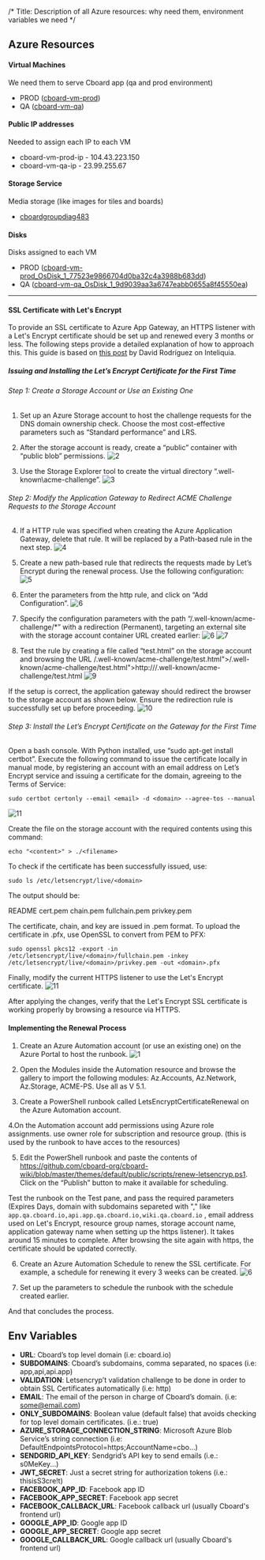 /* Title: Description of all Azure resources: why need them, environment variables we need */

## Azure Resources

#### Virtual Machines

We need them to serve Cboard app (qa and prod environment)

- PROD ([cboard-vm-prod](https://portal.azure.com/#@martinbedouretoutlook.onmicrosoft.com/resource/subscriptions/8dc0229b-f14e-4a6c-8152-e7a3fd99563b/resourceGroups/cboard-group/providers/Microsoft.Compute/virtualMachines/cboard-vm-prod/overview))
- QA ([cboard-vm-qa](https://portal.azure.com/#@martinbedouretoutlook.onmicrosoft.com/resource/subscriptions/8dc0229b-f14e-4a6c-8152-e7a3fd99563b/resourceGroups/cboard-qa-group/providers/Microsoft.Compute/virtualMachines/cboard-vm-qa/overview))

#### Public IP addresses

Needed to assign each IP to each VM

- cboard-vm-prod-ip - 104.43.223.150
- cboard-vm-qa-ip - 23.99.255.67

#### Storage Service

Media storage (like images for tiles and boards)

- [cboardgroupdiag483](https://portal.azure.com/#@martinbedouretoutlook.onmicrosoft.com/resource/subscriptions/8dc0229b-f14e-4a6c-8152-e7a3fd99563b/resourceGroups/cboard-group/providers/Microsoft.Storage/storageAccounts/cboardgroupdiag483/overview)

#### Disks

Disks assigned to each VM

- PROD ([cboard-vm-prod_OsDisk_1_77523e9866704d0ba32c4a3988b683dd](https://portal.azure.com/#@martinbedouretoutlook.onmicrosoft.com/resource/subscriptions/8dc0229b-f14e-4a6c-8152-e7a3fd99563b/resourceGroups/CBOARD-GROUP/providers/Microsoft.Compute/disks/cboard-vm-prod_OsDisk_1_77523e9866704d0ba32c4a3988b683dd/overview))
- QA ([cboard-vm-qa_OsDisk_1_9d9039aa3a6747eabb0655a8f45550ea](https://portal.azure.com/#@martinbedouretoutlook.onmicrosoft.com/resource/subscriptions/8dc0229b-f14e-4a6c-8152-e7a3fd99563b/resourceGroups/CBOARD-QA-GROUP/providers/Microsoft.Compute/disks/cboard-vm-qa_OsDisk_1_9d9039aa3a6747eabb0655a8f45550ea/overview))

---

#### SSL Certificate with Let's Encrypt

To provide an SSL certificate to Azure App Gateway, an HTTPS listener with a Let's Encrypt certificate should be set up and renewed every 3 months or less. The following steps provide a detailed explanation of how to approach this. This guide is based on [this post](https://intelequia.com/es/blog/post/automating-azure-application-gateway-ssl-certificate-renewals-with-let-s-encrypt-and-azure-automation) by David Rodríguez on Inteliquia.

##### Issuing and Installing the Let’s Encrypt Certificate for the First Time

###### Step 1: Create a Storage Account or Use an Existing One
1. Set up an Azure Storage account to host the challenge requests for the DNS domain ownership check. Choose the most cost-effective parameters such as “Standard performance” and LRS. 

2. After the storage account is ready, create a “public” container with “public blob” permissions.
![2](/images/ssl-autorenew-images/6c913dfa-681e-4c31-b986-c805c6c08ad9.png)

3. Use the Storage Explorer tool to create the virtual directory “\.well-known\acme-challenge”.
![3](/images/ssl-autorenew-images/d5923013-af23-49ae-97a3-354750084039.png)

###### Step 2: Modify the Application Gateway to Redirect ACME Challenge Requests to the Storage Account

4. If a HTTP rule was specified when creating the Azure Application Gateway, delete that rule. It will be replaced by a Path-based rule in the next step.
![4](/images/ssl-autorenew-images/d94b0fee-541d-4f92-819f-7c3967e533f3.png)

5. Create a new path-based rule that redirects the requests made by Let’s Encrypt during the renewal process. Use the following configuration:
![5](/images/ssl-autorenew-images/da00d758-665d-43cc-9e98-9b60f02b5b4d.png)

6. Enter the parameters from the http rule, and click on “Add Configuration”.
![6](/images/ssl-autorenew-images/dd6ee5f2-1511-4e12-a90c-f5718cb1add0.png)

7. Specify the configuration parameters with the path “/.well-known/acme-challenge/*” with a redirection (Permanent), targeting an external site with the storage account container URL created earlier:
![6](/images/ssl-autorenew-images/6294fcad-45c8-443e-9e06-c9b37fde26d4.png)
![7](/images/ssl-autorenew-images/19fbcc55-b935-48fc-804a-43a9abb1b190.png)

8. Test the rule by creating a file called “test.html” on the storage account and browsing the URL /.well-known/acme-challenge/test.html">/.well-known/acme-challenge/test.html">http://<yourdomain>/.well-known/acme-challenge/test.html
![9](/images/ssl-autorenew-images/a25dbf84-c632-4012-80f9-2957dd69d086.png)

If the setup is correct, the application gateway should redirect the browser to the storage account as shown below. Ensure the redirection rule is successfully set up before proceeding. 
![10](/images/ssl-autorenew-images/2066c740-bd7b-43d3-b2c5-af198e3a0222.png)

###### Step 3: Install the Let’s Encrypt Certificate on the Gateway for the First Time

Open a bash console. With Python installed, use “sudo apt-get install certbot”. Execute the following command to issue the certificate locally in manual mode, by registering an account with an email address on Let’s Encrypt service and issuing a certificate for the domain, agreeing to the Terms of Service:

`sudo certbot certonly --email <email> -d <domain> --agree-tos --manual`

![11](/images/ssl-autorenew-images/b2772023-72ff-4ccd-94a8-5a56a1c683b2.png)

Create the file on the storage account with the required contents using this command:

`echo "<content>" > ./<filename>`

To check if the certificate has been successfully issued, use:

`sudo ls /etc/letsencrypt/live/<domain>`

The output should be:

README  cert.pem  chain.pem  fullchain.pem  privkey.pem

The certificate, chain, and key are issued in .pem format. To upload the certificate in .pfx, use OpenSSL to convert from PEM to PFX:

`sudo openssl pkcs12 -export -in /etc/letsencrypt/live/<domain>/fullchain.pem -inkey /etc/letsencrypt/live/<domain>/privkey.pem -out <domain>.pfx`

Finally, modify the current HTTPS listener to use the Let's Encrypt certificate.
![11](/images/ssl-autorenew-images/1190c74b-d5e9-4637-86c5-2d85c5959e83.png)

After applying the changes, verify that the Let's Encrypt SSL certificate is working properly by browsing a resource via HTTPS.

#### Implementing the Renewal Process

1. Create an Azure Automation account (or use an existing one) on the Azure Portal to host the runbook.
![1](/images/ssl-autorenew-images/7ce18f74-9168-4c4a-8fe5-adc5e94feda7.png)

2. Open the Modules inside the Automation resource and browse the gallery to import the following modules:  Az.Accounts, Az.Network, Az.Storage, ACME-PS. Use all as V 5.1.

3. Create a PowerShell runbook called LetsEncryptCertificateRenewal on the Azure Automation account.

4.On the Automation account add permissions using Azure role assignments. use owner role for subscription and resource group. (this is used by the runbook to have acces to the resources)

5. Edit the PowerShell runbook and paste the contents of https://github.com/cboard-org/cboard-wiki/blob/master/themes/default/public/scripts/renew-letsencryp.ps1. Click on the “Publish” button to make it available for scheduling.

Test the runbook on the Test pane, and pass the required parameters (Expires Days, domain with subdomains separeted with "," like `app.qa.cboard.io,api.app.qa.cboard.io,wiki.qa.cboard.io` , email address used on Let's Encrypt, resource group names, storage account name, application gateway name when setting up the https listener). It takes around 15 minutes to complete. After browsing the site again with https, the certificate should be updated correctly.

6. Create an Azure Automation Schedule to renew the SSL certificate. For example, a schedule for renewing it every 3 weeks can be created.
![6](/images/ssl-autorenew-images/f2d4bf48-e355-4a20-9ef8-2a0a624e0b8d.png)

7. Set up the parameters to schedule the runbook with the schedule created earlier. 

And that concludes the process. 

## Env Variables

- **URL**: Cboard’s top level domain (i.e: cboard.io)
- **SUBDOMAINS**: Cboard’s subdomains, comma separated, no spaces (i.e: app,api,api.app)
- **VALIDATION**: Letsencryp’t validation challenge to be done in order to obtain SSL Certificates automatically (i.e: http)
- **EMAIL**: The email of the person in charge of Cboard’s domain. (i.e: some@email.com)
- **ONLY_SUBDOMAINS**: Boolean value (default false) that avoids checking for top level domain certificates. (i.e.: true)
- **AZURE_STORAGE_CONNECTION_STRING**: Microsoft Azure Blob Service’s string connection (i.e: DefaultEndpointsProtocol=https;AccountName=cbo…)
- **SENDGRID_API_KEY**: Sendgrid’s API key to send emails (i.e.: s0MeKey...)
- **JWT_SECRET**: Just a secret string for authorization tokens (i.e.: thisisS3cre!t)
- **FACEBOOK_APP_ID**: Facebook app ID
- **FACEBOOK_APP_SECRET**: Facebook app secret
- **FACEBOOK_CALLBACK_URL**: Facebook callback url (usually Cboard's frontend url)
- **GOOGLE_APP_ID**: Google app ID
- **GOOGLE_APP_SECRET**: Google app secret
- **GOOGLE_CALLBACK_URL**: Google callback url (usually Cboard's frontend url)
